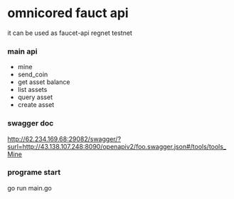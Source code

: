# omnicored fauct api

it can be used as faucet-api regnet testnet

### main api
* mine
* send_coin
* get asset balance
* list assets
* query asset
* create asset
### swagger doc
http://62.234.169.68:29082/swagger/?surl=http://43.138.107.248:8090/openapiv2/foo.swagger.json#/tools/tools_Mine

### programe start
go run main.go

